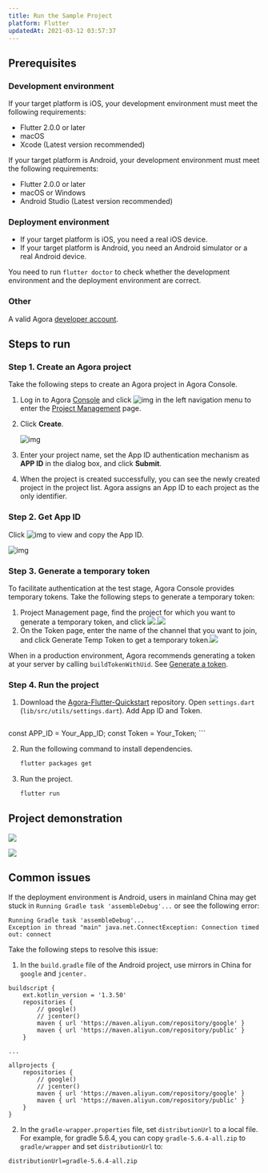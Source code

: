 ```yaml
---
title: Run the Sample Project
platform: Flutter
updatedAt: 2021-03-12 03:57:37
---
```

## Prerequisites

### Development environment

If your target platform is iOS, your development environment must meet the following requirements:

- Flutter 2.0.0 or later
- macOS
- Xcode (Latest version recommended)

If your target platform is Android, your development environment must meet the following requirements:

- Flutter 2.0.0 or later
- macOS or Windows 
- Android Studio (Latest version recommended)

### Deployment environment

- If your target platform is iOS, you need a real iOS device.
- If your target platform is Android, you need an Android simulator or a real Android device.

<div class="alert note">You need to run <code>flutter doctor</code> to check whether the development environment and the deployment environment are correct.</div>

### Other

A valid Agora [developer account](https://docs.agora.io/en/Agora%20Platform/sign_in_and_sign_up).

## Steps to run

### Step 1. Create an Agora project

Take the following steps to create an Agora project in Agora Console.

1. Log in to Agora [Console](https://console.agora.io/) and click ![img](https://web-cdn.agora.io/docs-files/1551254998344) in the left navigation menu to enter the [Project Management](https://console.agora.io/projects) page.

2. Click **Create**.

   ![img](https://web-cdn.agora.io/docs-files/1574924327108)

3. Enter your project name, set the App ID authentication mechanism as **APP ID** in the dialog box, and click **Submit**.

4. When the project is created successfully, you can see the newly created project in the project list. Agora assigns an App ID to each project as the only identifier.

### Step 2. Get App ID

Click ![img](https://web-cdn.agora.io/docs-files/1592488399929) to view and copy the App ID.

![img](https://web-cdn.agora.io/docs-files/1574924570426)

### Step 3. Generate a temporary token 

To facilitate authentication at the test stage, Agora Console provides temporary tokens. Take the following steps to generate a temporary token:

1.  Project Management page, find the project for which you want to generate a temporary token, and click ![](https://web-cdn.agora.io/docs-files/1602841076825).![](https://web-cdn.agora.io/docs-files/1602841103054)
2. On the Token page, enter the name of the channel that you want to join, and click Generate Temp Token to get a temporary token.![](https://web-cdn.agora.io/docs-files/1602841110522)

When in a production environment, Agora recommends generating a token at your server by calling `buildTokenWithUid`. See [Generate a token](/en/Audio%20Broadcast/token_server).


### Step 4. Run the project

1. Download the [Agora-Flutter-Quickstart](https://github.com/AgoraIO-Community/Agora-Flutter-Quickstart) repository. Open `settings.dart` (`lib/src/utils/settings.dart`). Add App ID and Token.

	```
const APP_ID = Your_App_ID;
const Token = Your_Token;
	```

2. Run the following command to install dependencies.

	 ```bash
   flutter packages get
	 ```

3. Run the project.

   ```bash
   flutter run
   ```

## Project demonstration

![](https://web-cdn.agora.io/docs-files/1605159358492)

![](https://web-cdn.agora.io/docs-files/1605159364250)

## Common issues

If the deployment environment is Android, users in mainland China may get stuck in `Running Gradle task 'assembleDebug'...` or see the following error:

```
Running Gradle task 'assembleDebug'...
Exception in thread "main" java.net.ConnectException: Connection timed out: connect
```

Take the following steps to resolve this issue:

1. In the `build.gradle` file of the Android project, use mirrors in China for `google` and `jcenter.`

```
buildscript {
    ext.kotlin_version = '1.3.50'
    repositories {
        // google()
        // jcenter()
        maven { url 'https://maven.aliyun.com/repository/google' }
        maven { url 'https://maven.aliyun.com/repository/public' }
    }
 
...
 
allprojects {
    repositories {
        // google()
        // jcenter()
        maven { url 'https://maven.aliyun.com/repository/google' }
        maven { url 'https://maven.aliyun.com/repository/public' }
    }
}
```

2. In the `gradle-wrapper.properties` file, set `distributionUrl` to a local file. For example, for gradle 5.6.4, you can copy `gradle-5.6.4-all.zip` to `gradle/wrapper` and set `distributionUrl` to:

```
distributionUrl=gradle-5.6.4-all.zip
```
